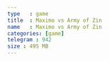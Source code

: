 ```yaml
---
type   : game
title  : Maximo vs Army of Zin
name   : Maximo vs Army of Zin
categories: [game]
telegram : 942
size : 495 MB
---
```



